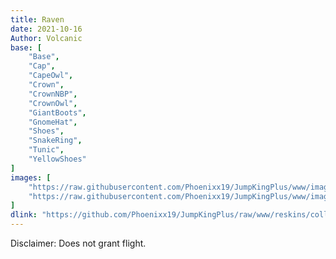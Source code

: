 ```yaml
---
title: Raven
date: 2021-10-16
Author: Volcanic
base: [
    "Base", 
    "Cap",
    "CapeOwl",
    "Crown",
    "CrownNBP",
    "CrownOwl",
    "GiantBoots",
    "GnomeHat",
    "Shoes",
    "SnakeRing",
    "Tunic",
    "YellowShoes"
]
images: [
    "https://raw.githubusercontent.com/Phoenixx19/JumpKingPlus/www/images/workshop/collections/4-banner.png",
    "https://raw.githubusercontent.com/Phoenixx19/JumpKingPlus/www/images/workshop/collections/4-hover.png"
]
dlink: "https://github.com/Phoenixx19/JumpKingPlus/raw/www/reskins/collections/Raven.zip"
---
```


Disclaimer: Does not grant flight.
